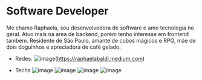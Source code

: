 # Software Developer
Me chamo Raphaela, sou desenvolvedora de software e amo tecnologia no geral. Atuo mais na area de backend, porém tenho interesse em frontend também. Residente de São Paulo, amante de cubos mágicos e RPG, mãe de dois doguinhos e apreciadora de café gelado.

- Redes:
![image](https://img.shields.io/badge/Medium-12100E?style=for-the-badge&logo=medium&logoColor=white)(https://raphaelabaldi.medium.com)

- Techs
![image](https://img.shields.io/badge/Node.js-43853D?style=for-the-badge&logo=node.js&logoColor=white)
![image](https://img.shields.io/badge/TypeScript-007ACC?style=for-the-badge&logo=typescript&logoColor=white)
![image](https://img.shields.io/badge/Python-3776AB?style=for-the-badge&logo=python&logoColor=white)
![image](https://img.shields.io/badge/React-20232A?style=for-the-badge&logo=react&logoColor=61DAFB)

